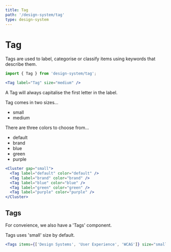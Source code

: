 ```yaml
---
title: Tag
path: '/design-system/tag'
type: design-system
---
```


# Tag

Tags are used to label, categorise or classify items using keywords that describe them.

```jsx
import { Tag } from 'design-system/tag';
```

```jsx live
<Tag label="Tag" size="medium" />
```

A Tag will always capitalise the first letter in the label.

Tag comes in two sizes...

- small
- medium

There are three colors to choose from...

- default
- brand
- blue
- green
- purple

```jsx live
<Cluster gap="small">
  <Tag label="default" color="default" />
  <Tag label="brand" color="brand" />
  <Tag label="blue" color="blue" />
  <Tag label="green" color="green" />
  <Tag label="purple" color="purple" />
</Cluster>
```

## Tags

For conveience, we also have a 'Tags' component.

Tags uses 'small' size by default.

```jsx live
<Tags items={['Design Systems', 'User Experience', 'WCAG']} size="small" />
```

